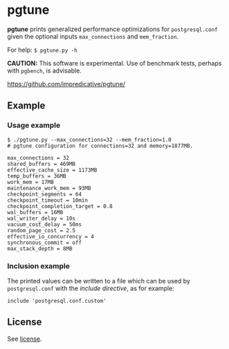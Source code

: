 # pgtune

**pgtune** prints generalized performance optimizations for `postgresql.conf` given the optional inputs `max_connections` and `mem_fraction`.

For help: `$ pgtune.py -h`

**CAUTION:** This software is experimental. Use of benchmark tests, perhaps with `pgbench`, is advisable.

https://github.com/impredicative/pgtune/

## Example
### Usage example
```
$ ./pgtune.py --max_connections=32 --mem_fraction=1.0
# pgtune configuration for connections=32 and memory=1877MB.

max_connections = 32
shared_buffers = 469MB
effective_cache_size = 1173MB
temp_buffers = 36MB
work_mem = 17MB
maintenance_work_mem = 93MB
checkpoint_segments = 64
checkpoint_timeout = 10min
checkpoint_completion_target = 0.8
wal_buffers = 16MB
wal_writer_delay = 10s
vacuum_cost_delay = 50ms
random_page_cost = 2.5
effective_io_concurrency = 4
synchronous_commit = off
max_stack_depth = 8MB
```

### Inclusion example
The printed values can be written to a file which can be used by `postgresql.conf` with the *include directive*, as for example:

`include 'postgresql.conf.custom'`

## License

See [license](LICENSE).

